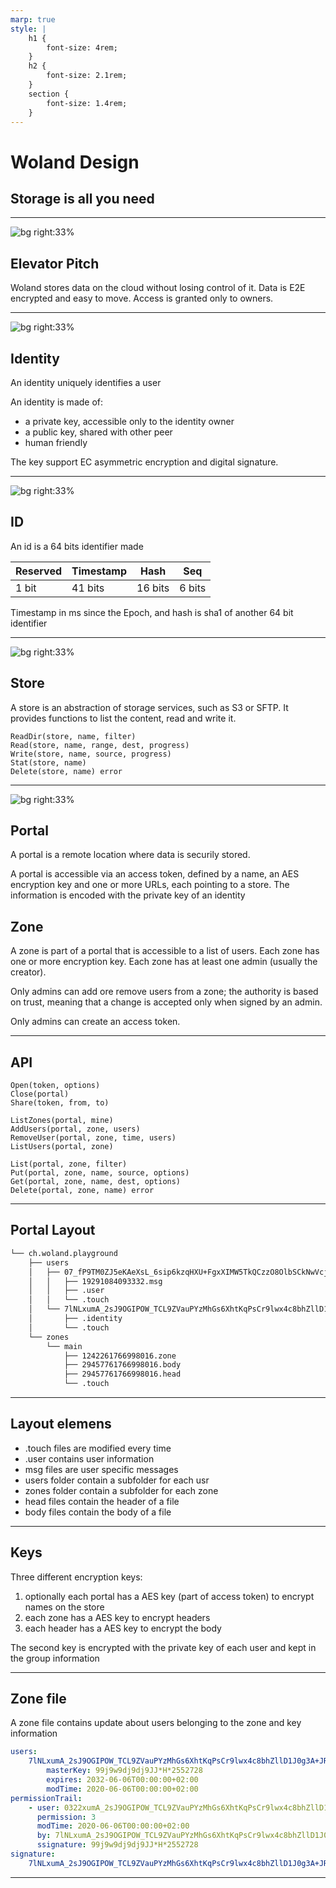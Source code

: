 ```yaml
---
marp: true
style: |
    h1 {
        font-size: 4rem;
    }
    h2 {
        font-size: 2.1rem;
    }
    section {
        font-size: 1.4rem;
    }
---
```

# Woland Design
## Storage is all you need

---
![bg right:33%](elevator.jpg)
## Elevator Pitch

Woland stores data on the cloud without losing control of it. 
Data is E2E encrypted and easy to move. 
Access is granted only to owners.

---
![bg right:33%](passport.jpg)
## Identity
An identity uniquely identifies a user

An identity is made of:
- a private key, accessible only to the identity owner
- a public key, shared with other peer
- human friendly 

The key support EC asymmetric encryption and digital signature.

---

![bg right:33%](ant.jpg)
## ID
An id is a 64 bits identifier made

|Reserved|Timestamp|Hash|Seq|
|-|-|-|-|
|1 bit|41 bits|16 bits|6 bits|

Timestamp in ms since the Epoch, and hash is sha1 of another 64 bit identifier

---
![bg right:33%](store.jpg)

## Store

A store is an abstraction of storage services, such as S3 or SFTP. It provides functions to list the content, read and write it.
```
ReadDir(store, name, filter)
Read(store, name, range, dest, progress) 
Write(store, name, source, progress)
Stat(store, name)
Delete(store, name) error
```

---
![bg right:33%](safebox.jpg)

## Portal
A portal is a remote location where data is securily stored. 

A portal is accessible via an access token, defined by a name, an AES encryption key and one or more URLs, each pointing to a store. The information is encoded with the private key of an identity

## Zone
A zone is part of a portal that is accessible to a list of users. 
Each zone has one or more encryption key.
Each zone has at least one admin (usually the creator).

Only admins can add ore remove users from a zone; the authority is based on trust, meaning that a change is accepted only when signed by an admin.

Only admins can create an access token.

---
## API

```
Open(token, options)
Close(portal)
Share(token, from, to)

ListZones(portal, mine)
AddUsers(portal, zone, users)
RemoveUser(portal, zone, time, users)
ListUsers(portal, zone)

List(portal, zone, filter)
Put(portal, zone, name, source, options) 
Get(portal, zone, name, dest, options)
Delete(portal, zone, name) error

```

---
## Portal Layout
```bash
└── ch.woland.playground
    ├── users
    │   ├── 07_fP9TM0ZJ5eKAeXsL_6sip6kzqHXU+FgxXIMW5TkQCzzO8OlbSCkNwVcjclF9lP_DencwL9NizttCJ_wkUFOg=
    │   │   ├── 19291084093332.msg
    │   │   ├── .user
    │   │   └── .touch
    │   └── 7lNLxumA_2sJ9OGIPOW_TCL9ZVauPYzMhGs6XhtKqPsCr9lwx4c8bhZllD1J0g3A+JR3jvJc7ltNCQ0oNbH_MGc=
    │       ├── .identity
    │       └── .touch
    └── zones
        └── main
            ├── 1242261766998016.zone
            ├── 29457761766998016.body
            ├── 29457761766998016.head
            └── .touch

```

---
## Layout elemens
 
- .touch files are modified every time 
- .user contains user information
- msg files are user specific messages
- users folder contain a subfolder for each usr
- zones folder contain a subfolder for each zone
- head files contain the header of a file
- body files contain the body of a file

---
## Keys

Three different encryption keys:
1. optionally each portal has a AES key (part of access token) to encrypt names on the store
2. each zone has a AES key to encrypt headers
3. each header has a AES key to encrypt the body

The second key is encrypted with the private key of each user and kept in the group information

---

## Zone file

A zone file contains update about users belonging to the zone and key information

```yaml
users:
    7lNLxumA_2sJ9OGIPOW_TCL9ZVauPYzMhGs6XhtKqPsCr9lwx4c8bhZllD1J0g3A+JR3jvJc7ltNCQ0oNbH_MGc=:
        masterKey: 99j9w9dj9dj9JJ*H*2552728
        expires: 2032-06-06T00:00:00+02:00
        modTime: 2020-06-06T00:00:00+02:00  
permissionTrail:
    - user: 0322xumA_2sJ9OGIPOW_TCL9ZVauPYzMhGs6XhtKqPsCr9lwx4c8bhZllD1J0g3A+JR3jvJc7ltNCQ0oNbH_MGc=:
      permission: 3
      modTime: 2020-06-06T00:00:00+02:00  
      by: 7lNLxumA_2sJ9OGIPOW_TCL9ZVauPYzMhGs6XhtKqPsCr9lwx4c8bhZllD1J0g3A+JR3jvJc7ltNCQ0oNbH_MGc=
      ssignature: 99j9w9dj9dj9JJ*H*2552728
signature:
    7lNLxumA_2sJ9OGIPOW_TCL9ZVauPYzMhGs6XhtKqPsCr9lwx4c8bhZllD1J0g3A+JR3jvJc7ltNCQ0oNbH_MGc=: 99j9w9dj9dj9JJ*H*2552728
```

---



